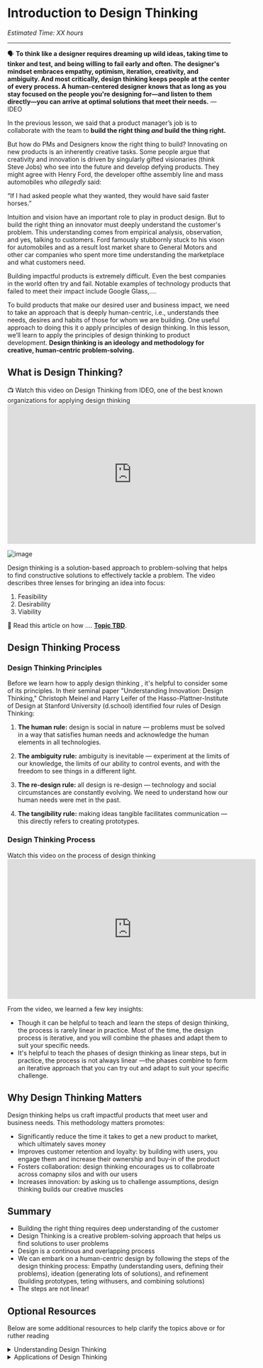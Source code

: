 # Introduction to Design Thinking

*Estimated Time: XX hours*

---

<aside>
  
  🗣 **To think like a designer requires dreaming up wild ideas, taking time to tinker and test, and being willing to fail early and often. The designer's mindset embraces empathy, optimism, iteration, creativity, and ambiguity. And most critically, design thinking keeps people at the center of every process. A human-centered designer knows that as long as you stay focused on the people you're designing for—and listen to them directly—you can arrive at optimal solutions that meet their needs.** — IDEO
  
</aside>

In the previous lesson, we said that a product manager’s job is to collaborate with the team to **build the right thing _and_ build the thing right.** 

But how do PMs and Designers know the right thing to build? Innovating on new products is an inherently creative tasks. Some people argue that creativity and innovation is driven by singularly gifted visionaries (think Steve Jobs) who see into the future and develop defying products. They might agree with Henry Ford, the developer ofthe assembly line and mass automobiles who _allegedly_ said: 

<aside>“If I had asked people what they wanted, they would have said faster horses.”</aside>

Intuition and vision have an important role to play in product design. But to build the right thing an innovator must deeply understand the customer's problem. This understanding comes from empirical analysis, observation, and yes, talking to customers. Ford famously stubbornly stuck to his vison for automobiles and as a result lost market share to General Motors and other car companies who spent more time understanding the marketplace and what customers need.


Building impactful products is extremely difficult. Even the best companies in the world often try and fail. Notable examples of technology products that failed to meet their impact include Google Glass,.... 

To build products that make our desired user and business impact, we need to take an approach that is deeply human-centric, i.e., understands thee needs, desires and habits of those for whom we are building. One useful approach to doing this it o apply principles of design thinking. In this lesson, we’ll learn to apply the principles of design thinking to product development. **Design thinking is an ideology and methodology for creative, human-centric problem-solving.**


## What is Design Thinking?


<aside>
📺 Watch this video on Design Thinking from IDEO, one of the best known organizations for applying design thinking
</aside>

<iframe width="560" height="315" src="https://www.youtube.com/embed/QWdgcpAHRlM" title="YouTube video player" frameborder="0" allow="accelerometer; autoplay; clipboard-write; encrypted-media; gyroscope; picture-in-picture" allowfullscreen></iframe>


![image](https://user-images.githubusercontent.com/1774663/199945030-ee12c8f5-d5ae-4a9b-a6c6-b2a01a647a78.png)

  
Design thinking is a solution-based approach to problem-solving that helps to find constructive solutions to effectively tackle a problem. 
 The video describes three lenses for bringing an idea into focus:
  1. Feasibility
  2. Desirability
  3. Viability 
  
  

📖 Read this article on how .... **[Topic TBD](https://example.com)**.

</aside>


## Design Thinking Process

### Design Thinking Principles

Before we learn how to apply  design thinking , it's helpful to consider some of its principles. In their seminal paper "Understanding Innovation: Design Thinking," Christoph Meinel and Harry Leifer of the Hasso-Plattner-Institute of Design at Stanford University (d.school) identified four rules of Design Thinking: 

1. **The human rule:** design is social in nature — problems must be solved in a way that satisfies human needs and acknowledge the human elements in all technologies.

2. **The ambiguity rule:** ambiguity is inevitable — experiment at the limits of our knowledge, the limits of our ability to control events, and with the freedom to see things in a different light.

3. **The re-design rule:** all design is re-design — technology and social circumstances are constantly evolving. We need to understand how our human needs were met in the past. 

4. **The tangibility rule:** making ideas tangible facilitates communication — this directly refers to creating prototypes.






### Design Thinking Process




<aside> Watch this video on the process of design thinking </aside>
<iframe width="560" height="315" src="https://www.youtube.com/embed/-ySx-S5FcCI" title="YouTube video player" frameborder="0" allow="accelerometer; autoplay; clipboard-write; encrypted-media; gyroscope; picture-in-picture" allowfullscreen></iframe>

From the video, we learned a few key insights:
- Though it can be helpful to teach and learn the steps of design thinking, the process is rarely linear in practice. Most of the time, the design process is iterative, and you will combine the phases and adapt them to suit your specific needs. 
- It's helpful to teach the phases of design thinking as linear steps, but in practice, the process is not always linear —the phases combine to form an iterative approach that you can try out and adapt to suit your specific challenge.



## Why Design Thinking Matters
Design thinking helps us craft impactful products that meet user and business needs. This methodology matters promotes:
- Significantly reduce the time it takes to get a new product to market, which ultimately saves money
- Improves customer retention and loyalty: by building with users, you engage them and increase their ownership and buy-in of the product
- Fosters collaboration: design thinking encourages us to collabroate across comapny silos and with our users
- Increases innovation: by asking us to challenge assumptions, design thinking builds our creative muscles

## Summary 
- Building the right thing requires deep understanding of the customer
- Design Thinking is a creative problem-solving approach that helps us find solutions to user problems
- Design is a continous and overlapping process
- We can embark on a human-centric design by following the steps of the design thinking process: Empathy (understanding users, defining their problems), ideation (generating lots of solutions), and refinement (building prototypes, teting withusers, and combining solutions) 
- The steps are not linear! 

## Optional Resources

Below are some additional resources to help clarify the topics above or for ruther reading
<details>
<summary>Understanding Design Thinking</summary>

  [What Exactly is Design Thinking? A Comprehensive Beginner's Guide](https://careerfoundry.com/en/blog/ux-design/what-is-design-thinking-everything-you-need-to-know-to-get-started/), Career Foundry <br>
 Plattner, Meienel, Leifer [Design Thinking](https://hpi.de/fileadmin/user_upload/fachgebiete/meinel/papers/Book_Chapters/Front_Matter_-_Design_Thinking_Understand__Improve__Apply.pdf) <br>
</details>
<details>
<summary>Applications of Design Thinking</summary>

  [Creative Applications of Design Thinking](https://designthinking.ideo.com/new-applications)
</details>


